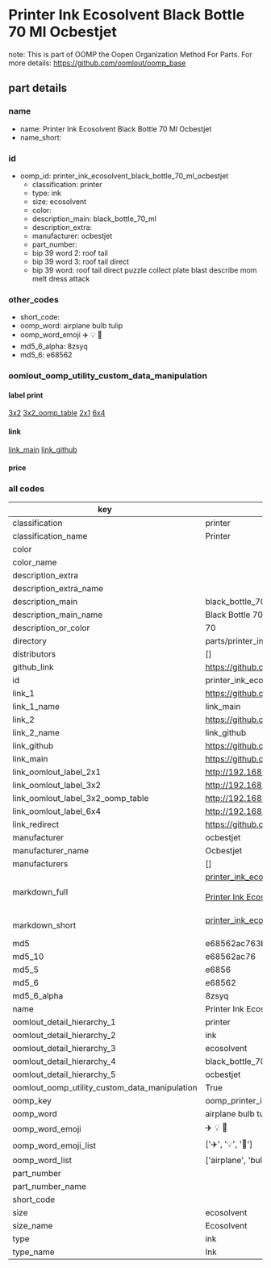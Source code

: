 # Printer Ink Ecosolvent Black Bottle 70 Ml Ocbestjet  

note: This is part of OOMP the Oopen Organization Method For Parts. For more details: https://github.com/oomlout/oomp_base

##  part details
  







### name
* name: Printer Ink Ecosolvent Black Bottle 70 Ml Ocbestjet
* name_short: 
### id
* oomp_id: printer_ink_ecosolvent_black_bottle_70_ml_ocbestjet
  * classification: printer
  * type: ink
  * size: ecosolvent
  * color: 
  * description_main: black_bottle_70_ml
  * description_extra: 
  * manufacturer: ocbestjet
  * part_number: 
  * bip 39 word 2: roof tail
  * bip 39 word 3: roof tail direct
  * bip 39 word: roof tail direct puzzle collect plate blast describe mom melt dress attack

### other_codes
* short_code: 
* oomp_word: airplane bulb tulip
* oomp_word_emoji :airplane: :bulb: :tulip:
* md5_6_alpha: 8zsyq
* md5_6: e68562






### oomlout_oomp_utility_custom_data_manipulation
#### label print
[3x2](http://192.168.1.245:1112/?label=oomp%208zsyq)
[3x2_oomp_table](http://192.168.1.108:1112/?label=oomp%208zsyq)
[2x1](http://192.168.1.242:1112/?label=oomp%208zsyq)
[6x4](http://192.168.1.55:1112/?label=oomp%208zsyq)    

#### link

[link_main](https://github.com/oomlout/oomlout_oomp_version_1_messy/tree/main/parts/printer_ink_ecosolvent_black_bottle_70_ml_ocbestjet) [link_github](https://github.com/oomlout/oomlout_oomp_version_1_messy/tree/main/parts/printer_ink_ecosolvent_black_bottle_70_ml_ocbestjet)                             

#### price







### all codes 
| key | value |  
| --- | --- |  
| classification | printer |  
| classification_name | Printer |  
| color |  |  
| color_name |  |  
| description_extra |  |  
| description_extra_name |  |  
| description_main | black_bottle_70_ml |  
| description_main_name | Black Bottle 70 Ml |  
| description_or_color | 70 |  
| directory | parts/printer_ink_ecosolvent_black_bottle_70_ml_ocbestjet |  
| distributors | [] |  
| github_link | https://github.com/oomlout/oomlout_oomp_part_src/tree/main/parts/printer_ink_ecosolvent_black_bottle_70_ml_ocbestjet |  
| id | printer_ink_ecosolvent_black_bottle_70_ml_ocbestjet |  
| link_1 | https://github.com/oomlout/oomlout_oomp_version_1_messy/tree/main/parts/printer_ink_ecosolvent_black_bottle_70_ml_ocbestjet |  
| link_1_name | link_main |  
| link_2 | https://github.com/oomlout/oomlout_oomp_version_1_messy/tree/main/parts/printer_ink_ecosolvent_black_bottle_70_ml_ocbestjet |  
| link_2_name | link_github |  
| link_github | https://github.com/oomlout/oomlout_oomp_version_1_messy/tree/main/parts/printer_ink_ecosolvent_black_bottle_70_ml_ocbestjet |  
| link_main | https://github.com/oomlout/oomlout_oomp_version_1_messy/tree/main/parts/printer_ink_ecosolvent_black_bottle_70_ml_ocbestjet |  
| link_oomlout_label_2x1 | http://192.168.1.242:1112/?label=oomp%208zsyq |  
| link_oomlout_label_3x2 | http://192.168.1.245:1112/?label=oomp%208zsyq |  
| link_oomlout_label_3x2_oomp_table | http://192.168.1.108:1112/?label=oomp%208zsyq |  
| link_oomlout_label_6x4 | http://192.168.1.55:1112/?label=oomp%208zsyq |  
| link_redirect | https://github.com/oomlout/oomlout_oomp_version_1_messy/tree/main/parts/printer_ink_ecosolvent_black_bottle_70_ml_ocbestjet |  
| manufacturer | ocbestjet |  
| manufacturer_name | Ocbestjet |  
| manufacturers | [] |  
| markdown_full | [printer_ink_ecosolvent_black_bottle_70_ml_ocbestjet](none)<br>[](none)<br>[Printer Ink Ecosolvent Black Bottle 70 Ml Ocbestjet](none)<br><br> |  
| markdown_short | [printer_ink_ecosolvent_black_bottle_70_ml_ocbestjet](none)<br><br> |  
| md5 | e68562ac763b82ee9896caee7d3755dd |  
| md5_10 | e68562ac76 |  
| md5_5 | e6856 |  
| md5_6 | e68562 |  
| md5_6_alpha | 8zsyq |  
| name | Printer Ink Ecosolvent Black Bottle 70 Ml Ocbestjet |  
| oomlout_detail_hierarchy_1 | printer |  
| oomlout_detail_hierarchy_2 | ink |  
| oomlout_detail_hierarchy_3 | ecosolvent |  
| oomlout_detail_hierarchy_4 | black_bottle_70_ml |  
| oomlout_detail_hierarchy_5 | ocbestjet |  
| oomlout_oomp_utility_custom_data_manipulation | True |  
| oomp_key | oomp_printer_ink_ecosolvent_black_bottle_70_ml_ocbestjet |  
| oomp_word | airplane bulb tulip |  
| oomp_word_emoji | :airplane: :bulb: :tulip: |  
| oomp_word_emoji_list | [':airplane:', ':bulb:', ':tulip:'] |  
| oomp_word_list | ['airplane', 'bulb', 'tulip'] |  
| part_number |  |  
| part_number_name |  |  
| short_code |  |  
| size | ecosolvent |  
| size_name | Ecosolvent |  
| type | ink |  
| type_name | Ink |  
